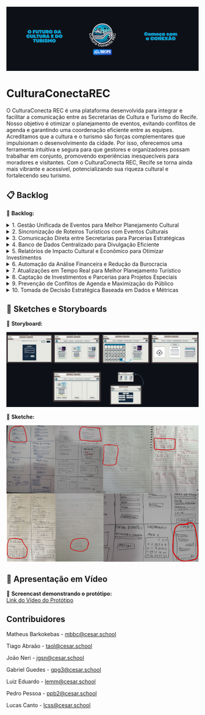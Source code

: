 ![banner](imgs-readme/Cultura_Conecta_REC_1.png)  

# CulturaConectaREC

O CulturaConecta REC é uma plataforma desenvolvida para integrar e facilitar a comunicação entre as Secretarias de Cultura e Turismo do Recife. Nosso objetivo é otimizar o planejamento de eventos, evitando conflitos de agenda e garantindo uma coordenação eficiente entre as equipes.
Acreditamos que a cultura e o turismo são forças complementares que impulsionam o desenvolvimento da cidade. Por isso, oferecemos uma ferramenta intuitiva e segura para que gestores e organizadores possam trabalhar em conjunto, promovendo experiências inesquecíveis para moradores e visitantes.
Com o CulturaConecta REC, Recife se torna ainda mais vibrante e acessível, potencializando sua riqueza cultural e fortalecendo seu turismo.

## 📋 Backlog 
📌 **Backlog:**  

<details> 
    <summary>1. Gestão Unificada de Eventos para Melhor Planejamento Cultural</summary>

- *Como* João, gestor cultural da Secretaria de Cultura, *Quero* acessar uma plataforma centralizada onde todos os eventos culturais e turísticos planejados na cidade sejam exibidos em tempo real, *Para que* eu possa coordenar melhor a agenda cultural, evitar conflitos de datas entre eventos importantes e otimizar o impacto financeiro e social das iniciativas culturais. Atualmente, a falta de um canal único de informação dificulta a organização dos eventos, resultando em sobreposição de programações e baixa adesão do público. Com essa solução, consigo alinhar os cronogramas de forma estratégica e garantir que cada evento receba a devida atenção.
![Print do Backlog](imgs-readme/imgs-backlog/Backlog_1.png)  

</details>

<details> 
    <summary>2. Sincronização de Roteiros Turísticos com Eventos Culturais </summary>

- *Como* Carlos, coordenador de turismo da Secretaria de Turismo, *Quero* um sistema integrado que exiba os eventos culturais planejados na cidade, *Para que* eu possa incluir esses eventos nos roteiros turísticos e oferecer experiências mais ricas e atrativas para visitantes. Atualmente, tenho dificuldade em obter informações atualizadas sobre eventos organizados por outras secretarias, o que prejudica a criação de roteiros turísticos dinâmicos e atrativos. Com esse sistema, posso visualizar de forma clara quais eventos podem agregar valor às rotas turísticas e planejar estratégias que aumentem o fluxo de turistas na cidade.
![Print do Backlog](imgs-readme/imgs-backlog/Backlog_2.png)   

</details>

<details> 
    <summary>3. Comunicação Direta entre Secretarias para Parcerias Estratégicas </summary>

- *Como* Fernanda, assessora técnica da Secretaria de Turismo, *Quero* um canal de comunicação ágil e direto entre a Secretaria de Turismo e a Secretaria de Cultura, *Para que* eu possa alinhar ações, sugerir parcerias estratégicas e colaborar na organização de eventos que possam ser promovidos no setor turístico. Atualmente, o contato entre secretarias é burocrático e demorado, o que dificulta o aproveitamento máximo das oportunidades de integração entre cultura e turismo. Com um canal eficiente, posso sugerir colaborações em tempo hábil, promovendo eventos de maneira mais coordenada e estratégica.
![Print do Backlog](imgs-readme/imgs-backlog/Backlog_3.png)   

</details>

<details> 
    <summary>4. Banco de Dados Centralizado para Divulgação Eficiente</summary>

- *Como* Mariana, analista de marketing da prefeitura, *Quero* um banco de dados atualizado e acessível, contendo todas as informações essenciais sobre eventos organizados pela prefeitura, *Para que* eu possa garantir uma divulgação eficiente, evitar atrasos na publicação de informações e minimizar erros causados pela descentralização de dados. Atualmente, preciso buscar detalhes de eventos em diferentes setores, o que consome tempo e prejudica a agilidade da comunicação. Com essa solução, posso atualizar rapidamente o site e as redes sociais oficiais, garantindo que o público tenha acesso a informações precisas e em tempo real.
![Print do Backlog](imgs-readme/imgs-backlog/Backlog_4.png)   

</details>  

<details> 
    <summary>5. Relatórios de Impacto Cultural e Econômico para Otimizar Investimentos </summary>

- *Como* Eduardo, diretor de planejamento da Secretaria de Cultura, *Quero* acessar relatórios detalhados sobre o impacto econômico e social dos eventos culturais da cidade, *Para que* eu possa justificar investimentos, otimizar recursos e definir estratégias mais eficazes para o desenvolvimento cultural local. Atualmente, a falta de dados concretos sobre a influência dos eventos na economia e na qualidade de vida dos cidadãos torna difícil a alocação inteligente de verbas. Com esses relatórios, posso avaliar quais eventos geram maior retorno e planejar futuras iniciativas culturais de forma mais embasada.
![Print do Backlog](imgs-readme/imgs-backlog/Backlog_5.png)    

</details>

<details> 
    <summary>6. Automação da Análise Financeira e Redução da Burocracia </summary>

- *Como* João, coordenador financeiro da prefeitura, *Quero* um sistema que organize e detalhe os custos de cada evento cultural e turístico, *Para que* eu possa aprovar orçamentos de forma mais ágil, avaliar o retorno financeiro das iniciativas e reduzir processos burocráticos desnecessários. Atualmente, a falta de transparência nos custos de eventos dificulta a tomada de decisões e pode atrasar a liberação de verbas. Com uma ferramenta automatizada, posso acessar relatórios financeiros detalhados e fazer aprovações mais rápidas e embasadas, garantindo o uso eficiente dos recursos públicos.
![Print do Backlog](imgs-readme/imgs-backlog/Backlog_6.png)  
</details>

<details> 
    <summary>7. Atualizações em Tempo Real para Melhor Planejamento Turístico </summary>

- *Como* Carlos, coordenador de turismo da Secretaria de Turismo, *Quero* receber notificações automáticas sobre mudanças na programação de eventos, *Para que* eu possa adaptar os roteiros turísticos em tempo hábil e evitar que turistas sejam impactados por cancelamentos ou alterações inesperadas. Atualmente, a comunicação entre setores é lenta, e mudanças de última hora podem comprometer a experiência dos visitantes. Com esse sistema de notificações, posso ajustar os roteiros rapidamente, garantindo que os turistas aproveitem ao máximo sua estadia na cidade.
![Print do Backlog](imgs-readme/imgs-backlog/Backlog_7.png)    
</details>

<details> 
    <summary>8. Captação de Investimentos e Parcerias para Projetos Especiais</summary>

- *Como* Luciana, secretária executiva de projetos especiais do Gabinete do Prefeito, *Quero* acessar uma plataforma consolidada com dados organizados sobre os eventos da cidade, incluindo seu impacto econômico e social, *Para que* eu possa apresentar propostas detalhadas e embasadas a investidores e patrocinadores, aumentando as chances de captação de recursos. Atualmente, a falta de informações quantitativas e qualitativas sobre os eventos dificulta a negociação com empresas e parceiros estratégicos. Com essa solução, posso demonstrar de forma clara o valor dos projetos e atrair mais investimentos para a cultura e o turismo da cidade.
![Print do Backlog](imgs-readme/imgs-backlog/Backlog_8.png)     
</details>

<details> 
    <summary>9. Prevenção de Conflitos de Agenda e Maximização do Público</summary>

- *Como* João, gestor cultural da Secretaria de Cultura, *Quero* um sistema de alertas automáticos que identifique conflitos de agenda entre eventos de grande porte, *Para que* eu possa reorganizar os cronogramas e evitar competições desnecessárias pelo público, maximizando o alcance e o impacto de cada evento. Atualmente, a falta de um controle eficiente faz com que eventos importantes ocorram simultaneamente, dividindo o público e reduzindo o retorno financeiro e cultural. Com essa ferramenta, posso planejar melhor os calendários e garantir que cada evento receba o destaque que merece.
![Print do Backlog](imgs-readme/imgs-backlog/Backlog_9.png)      
</details>

<details> 
    <summary>10. Tomada de Decisão Estratégica Baseada em Dados e Métricas</summary>

- *Como* Eduardo, diretor de planejamento da Secretaria de Cultura, *Quero* uma ferramenta de análise que forneça insights sobre o impacto cultural e financeiro dos eventos ao longo dos anos, *Para que* eu possa tomar decisões estratégicas mais informadas e garantir o crescimento sustentável da cultura na cidade. Atualmente, a falta de dados históricos e previsões dificulta a criação de planos de longo prazo. Com essa solução, posso entender quais tipos de eventos têm maior impacto, onde devemos investir mais e como alinhar a política cultural da cidade às necessidades da população e do setor turístico.
![Print do Backlog](imgs-readme/imgs-backlog/Backlog_10.png)       
</details>

## 🎨 Sketches e Storyboards  
📌 **Storyboard:**

![StoryBoard](imgs-readme/storybord.jpg)

📌 **Sketche:**  

![Sketch 1](imgs-readme/Sketche.png)  

## 🎥 Apresentação em Vídeo  
📌 **Screencast demonstrando o protótipo:**  
<a href="https://youtu.be/fPXPVEGFu2s" target="_blank">Link do Vídeo do Protótipo</a>

## Contribuidores

Matheus Barkokebas - mbbc@cesar.school

Tiago Abraão - taol@cesar.school

João Neri - jgsn@cesar.school

Gabriel Guedes - gpg3@cesar.school

Luiz Eduardo - lemm@cesar.school

Pedro Pessoa - ppb2@cesar.school

Lucas Canto - lcss@cesar.school
